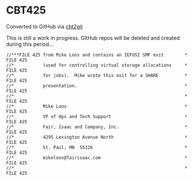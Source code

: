 # CBT425
Converted to GitHub via [cbt2git](https://github.com/wizardofzos/cbt2git)

This is still a work in progress. GitHub repos will be deleted and created during this period...

```
//***FILE 425 from Mike Loos and contains an IEFUSI SMF exit        *   FILE 425
//*           (used for controlling virtual storage allocations     *   FILE 425
//*           for jobs).  Mike wrote this exit for a SHARE          *   FILE 425
//*           presentation.                                         *   FILE 425
//*                                                                 *   FILE 425
//*           Mike Loos                                             *   FILE 425
//*           VP of Ops and Tech Support                            *   FILE 425
//*           Fair, Isaac and Company, Inc.                         *   FILE 425
//*           4295 Lexington Avenue North                           *   FILE 425
//*           St. Paul, MN  55126                                   *   FILE 425
//*           mikeloos@fairisaac.com                                *   FILE 425
//*                                                                 *   FILE 425
```
